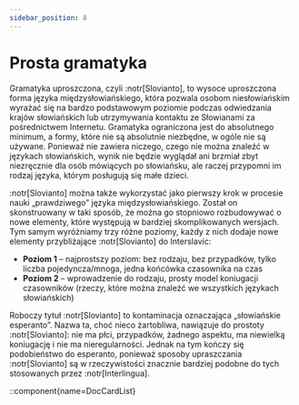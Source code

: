 ```yaml
---
sidebar_position: 8
---
```


# Prosta gramatyka

Gramatyka uproszczona, czyli :notr[Slovianto], to wysoce uproszczona forma języka międzysłowiańskiego, która pozwala osobom niesłowiańskim wyrażać się na bardzo podstawowym poziomie podczas odwiedzania krajów słowiańskich lub utrzymywania kontaktu ze Słowianami za pośrednictwem Internetu. Gramatyka ograniczona jest do absolutnego minimum, a formy, które nie są absolutnie niezbędne, w ogóle nie są używane. Ponieważ nie zawiera niczego, czego nie można znaleźć w językach słowiańskich, wynik nie będzie wyglądał ani brzmiał zbyt niezręcznie dla osób mówiących po słowiańsku, ale raczej przypomni im rodzaj języka, którym posługują się małe dzieci.

:notr[Slovianto] można także wykorzystać jako pierwszy krok w procesie nauki „prawdziwego” języka międzysłowiańskiego. Został on skonstruowany w taki sposób, że można go stopniowo rozbudowywać o nowe elementy, które występują w bardziej skomplikowanych wersjach. Tym samym wyróżniamy trzy różne poziomy, każdy z nich dodaje nowe elementy przybliżające :notr[Slovianto] do Interslavic:

- **Poziom 1** – najprostszy poziom: bez rodzaju, bez przypadków, tylko liczba pojedyncza/mnoga, jedna końcówka czasownika na czas
- **Poziom 2** – wprowadzenie do rodzaju, prosty model koniugacji czasowników (rzeczy, które można znaleźć we wszystkich językach słowiańskich)

Roboczy tytuł :notr[Slovianto] to kontaminacja oznaczająca „słowiańskie esperanto”. Nazwa ta, choć nieco żartobliwa, nawiązuje do prostoty :notr[Slovianto]: nie ma płci, przypadków, żadnego aspektu, ma niewielką koniugację i nie ma nieregularności. Jednak na tym kończy się podobieństwo do esperanto, ponieważ sposoby upraszczania :notr[Slovianto] są w rzeczywistości znacznie bardziej podobne do tych stosowanych przez :notr[Interlingua].

::component{name=DocCardList}
